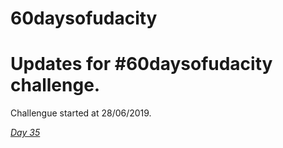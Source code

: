 # 60daysofudacity
# Updates for #60daysofudacity challenge. 
Challengue started at 28/06/2019.


[*Day 35*](https://github.com/Psychofun/fortnite_dances_real_life/commit/9b0c05028453b78d93ddd298f2b746c26058dc96)

